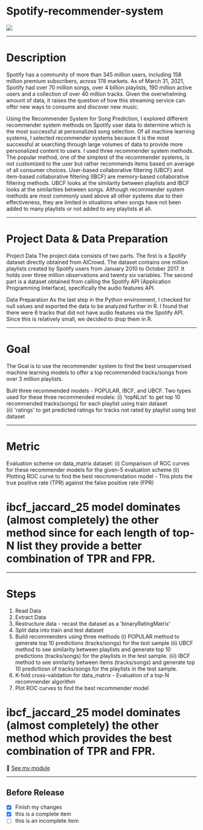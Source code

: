 # Spotify-recommender-system

![](https://images.unsplash.com/photo-1611339555312-e607c8352fd7?ixid=MnwxMjA3fDB8MHxwaG90by1wYWdlfHx8fGVufDB8fHx8&ixlib=rb-1.2.1&auto=format&fit=crop&w=667&q=80)

___
# Description
Spotify has a community of more than 345 million users, including 158 million premium subscribers, across 178 markets. As of March 31, 2021, Spotify had over 70 million songs, over 4 billion playlists, 190 million active users and a collection of over 40 million tracks. Given the overwhelming amount of data, it raises the question of how this streaming service can offer new ways to consume and discover new music. 

Using the Recommender System for Song Prediction, I explored different recommender system methods on Spotify user data to determine which is the most successful at personalized song selection. Of all machine learning systems, I selected recommender systems because it is the most successful at searching through large volumes of data to provide more personalized content to users. I used three recommender system methods. The popular method, one of the simplest of the recommender systems, is not customized to the user but rather recommends items based on average of all consumer choices. User-based collaborative filtering (UBCF) and item-based collaborative filtering (IBCF) are memory-based collaborative filtering methods. UBCF looks at the similarity between playlists and IBCF looks at the similarities between songs. Although recommender system methods are most commonly used above all other systems due to their effectiveness, they are limited in situations when songs have not been added to many playlists or not added to any playlists at all.


___
# Project Data & Data Preparation 
Project Data 
The project data consists of two parts. The first is a Spotify dataset directly obtained from AICrowd. The dataset contains one million playlists created by Spotify users from January 2010 to October 2017. It holds over three million observations and twenty six variables. The second part is a dataset obtained from calling the Spotify API (Application Programming Interface), specifically the audio features API. 

Data Preparation 
As the last step in the Python environment, I checked for null values and exported the data to be analyzed further in R. I found that there were 6 tracks that did not have audio features via the Spotify API. Since this is relatively small, we decided to drop them in R.

___
# Goal
The Goal is to use the recommender system to find the best unsupervised machine learning models to offer a top recommended tracks/songs from over 3 million playlists.

Built three recommended models - POPULAR, IBCF, and UBCF. 
Two types used for these three recommended models:
(i) 'topNList' to get top 10 recommended tracks(songs) for each playlist using train dataset  
(ii) 'ratings' to get predicted ratings for tracks not rated by playlist using test dataset
___
# Metric
Evaluation scheme on data_matrix dataset:
(i) Comparison of ROC curves for these recommender models for the given-5 evaluation scheme
(ii) Plotting ROC curve to find the best reocmmendation model - This plots the true positive rate (TPR) against the false positive rate (FPR)
# ibcf_jaccard_25 model dominates (almost completely) the other method since for each length of top-N list they provide a better combination of TPR and FPR.

___
# Steps
1. Read Data
2. Extract Data
3. Restructure data - recast the dataset as a 'binaryRatingMatrix'
4. Split data into train and test dataset
5. Build recommenders using three methods 
(i) POPULAR method to generate top 10 predictions (tracks/songs) for the test sample
(ii) UBCF method to see similarity between playlists and generate top 10 predictions (tracks/songs) for the playlists in the test sample.
(iii) IBCF method to see similarity between items (tracks/songs) and generate top 10 predictiosn of tracks/songs for the playlists in the test sample. 
6. K-fold cross-validation for data_matrix - Evaluation of a top-N recommender algorithm
7. Plot ROC curves to find the best recommender model
# ibcf_jaccard_25 model dominates (almost completely) the other method which provides the best combination of TPR and FPR.

:file_folder: [See my module](https://github.com/Conniekoh/Spotify-recommender-system/blob/main/Codility/finalproject_spotifyrecommendationsystem_FINAL.v3.r)
___
## Before Release
- [x] Finish my changes
- [x] this is a complete item
- [ ] this is an incomplete item
